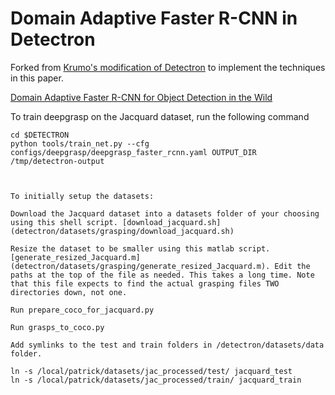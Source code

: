 # Domain Adaptive Faster R-CNN in Detectron 

Forked from [Krumo's modification of Detectron](https://github.com/krumo/Detectron-DA-Faster-RCNN) to implement the techniques in this paper.

[Domain Adaptive Faster R-CNN for Object Detection in the Wild](https://arxiv.org/abs/1803.03243)

To train deepgrasp on the Jacquard dataset, run the following command


```Shell
cd $DETECTRON
python tools/train_net.py --cfg configs/deepgrasp/deepgrasp_faster_rcnn.yaml OUTPUT_DIR /tmp/detectron-output



To initially setup the datasets:

Download the Jacquard dataset into a datasets folder of your choosing using this shell script. [download_jacquard.sh](detectron/datasets/grasping/download_jacquard.sh)

Resize the dataset to be smaller using this matlab script. [generate_resized_Jacquard.m](detectron/datasets/grasping/generate_resized_Jacquard.m). Edit the paths at the top of the file as needed. This takes a long time. Note that this file expects to find the actual grasping files TWO directories down, not one.

Run prepare_coco_for_jacquard.py

Run grasps_to_coco.py

Add symlinks to the test and train folders in /detectron/datasets/data folder.

ln -s /local/patrick/datasets/jac_processed/test/ jacquard_test
ln -s /local/patrick/datasets/jac_processed/train/ jacquard_train
